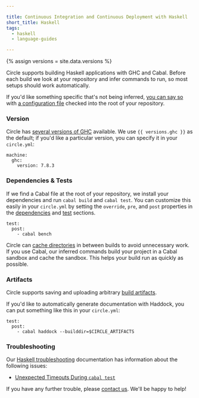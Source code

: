 ```yaml
---

title: Continuous Integration and Continuous Deployment with Haskell
short_title: Haskell
tags:
  - haskell
  - language-guides

---
```

{% assign versions = site.data.versions %}

Circle supports building Haskell applications with GHC and Cabal. Before each
build we look at your repository and infer commands to run, so most
setups should work automatically.

If you'd like something specific that's not being inferred,
[you can say so](/docs/configuration) with
[a configuration file](/docs/config-sample)
checked into the root of your repository.

### Version

Circle has
[several versions of GHC](/docs/environment#haskell)
available. We use `{{ versions.ghc }}`
as the default; if you'd like a particular version, you
can specify it in your `circle.yml`:

```
machine:
  ghc:
    version: 7.8.3
```

### Dependencies & Tests

If we find a Cabal file at the root of your repository, we install your
dependencies and run `cabal build` and `cabal test`.
You can customize this easily in your `circle.yml` by setting
the `override`, `pre`, and `post` properties in the
[dependencies](/docs/configuration#dependencies)
and [test](/docs/configuration#test) sections.

```
test:
  post:
    - cabal bench
```

Circle can [cache directories](/docs/configuration#cache-directories)
in between builds to avoid unnecessary work. If you use Cabal, our inferred
commands build your project in a Cabal sandbox and cache the sandbox.
This helps your build run as quickly as possible.

### Artifacts

Circle supports saving and uploading arbitrary
[build artifacts](/docs/build-artifacts).

If you'd like to automatically generate documentation with Haddock,
you can put something like this in your `circle.yml`:

```
test:
  post:
    - cabal haddock --builddir=$CIRCLE_ARTIFACTS
```

### Troubleshooting

Our [Haskell troubleshooting](/docs/troubleshooting-haskell)
documentation has information about the following issues:

*   [Unexpected Timeouts During `cabal test`](/docs/cabal-test-timeout)

If you have any further trouble, please [contact us](mailto:sayhi@circleci.com).
We'll be happy to help!
